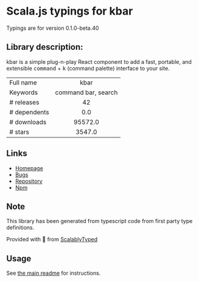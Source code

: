 
# Scala.js typings for kbar

Typings are for version 0.1.0-beta.40

## Library description:
kbar is a simple plug-n-play React component to add a fast, portable, and extensible <kbd>command</kbd> + <kbd>k</kbd> (command palette) interface to your site.

|                    |                 |
| ------------------ | :-------------: |
| Full name          | kbar |
| Keywords           | command bar, search |
| # releases         | 42 |
| # dependents       | 0.0 |
| # downloads        | 95572.0 |
| # stars            | 3547.0 |

## Links
- [Homepage](https://github.com/timc1/kbar#readme)
- [Bugs](https://github.com/timc1/kbar/issues)
- [Repository](https://github.com/timc1/kbar)
- [Npm](https://www.npmjs.com/package/kbar)
    


## Note
This library has been generated from typescript code from first party type definitions.

Provided with :purple_heart: from [ScalablyTyped](https://github.com/oyvindberg/ScalablyTyped)

## Usage
See [the main readme](../../readme.md) for instructions.


